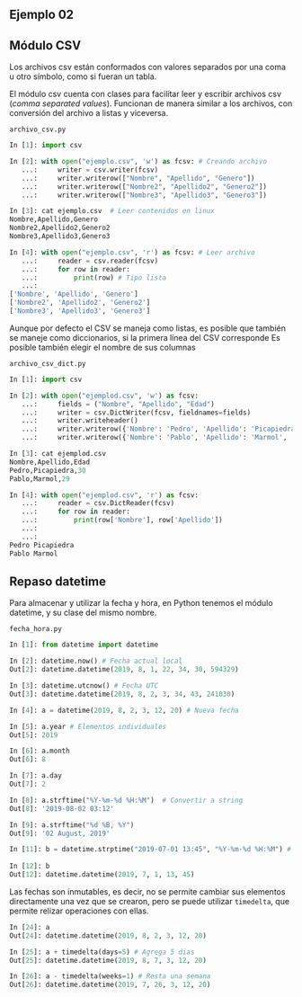 ## Ejemplo 02
## Módulo CSV

Los archivos csv están conformados con valores separados por una coma u otro símbolo, como si fueran un tabla.

El módulo csv cuenta con clases para facilitar leer y escribir archivos csv (*comma separated values*).
Funcionan de manera similar a los archivos, con conversión del archivo a listas y viceversa.

`archivo_csv.py`
```python
In [1]: import csv 

In [2]: with open("ejemplo.csv", 'w') as fcsv: # Creando archivo
   ...:     writer = csv.writer(fcsv) 
   ...:     writer.writerow(["Nombre", "Apellido", "Genero"]) 
   ...:     writer.writerow(["Nombre2", "Apellido2", "Genero2"]) 
   ...:     writer.writerow(["Nombre3", "Apellido3", "Genero3"]) 

In [3]: cat ejemplo.csv  # Leer contenidos en linux                                                                                                                                 
Nombre,Apellido,Genero
Nombre2,Apellido2,Genero2
Nombre3,Apellido3,Genero3

In [4]: with open("ejemplo.csv", 'r') as fcsv: # Leer archivo
   ...:     reader = csv.reader(fcsv) 
   ...:     for row in reader: 
   ...:         print(row) # Tipo lista
   ...:                                                                                                                                                         
['Nombre', 'Apellido', 'Genero']
['Nombre2', 'Apellido2', 'Genero2']
['Nombre3', 'Apellido3', 'Genero3']
```

Aunque por defecto el CSV se maneja como listas, es posible que también se maneje como diccionarios, si la primera línea del CSV corresponde Es posible también elegir el nombre de sus columnas

`archivo_csv_dict.py`

```python
In [1]: import csv

In [2]: with open("ejemplod.csv", 'w') as fcsv: 
   ...:     fields = ("Nombre", "Apellido", "Edad") 
   ...:     writer = csv.DictWriter(fcsv, fieldnames=fields)
   ...:     writer.writeheader() 
   ...:     writer.writerow({'Nombre': 'Pedro', 'Apellido': 'Picapiedra', 'Edad': 30}) 
   ...:     writer.writerow({'Nombre': 'Pablo', 'Apellido': 'Marmol', 'Edad': 29}) 

In [3]: cat ejemplod.csv                                                                                                                                       
Nombre,Apellido,Edad
Pedro,Picapiedra,30
Pablo,Marmol,29

In [4]: with open("ejemplod.csv", 'r') as fcsv: 
   ...:     reader = csv.DictReader(fcsv) 
   ...:     for row in reader: 
   ...:         print(row['Nombre'], row['Apellido']) 
   ...:          
   ...:                                                                                                                                                        
Pedro Picapiedra
Pablo Marmol
```

## Repaso datetime

Para almacenar y utilizar la fecha y hora, en Python tenemos el módulo datetime, y su clase del mismo nombre.

`fecha_hora.py`

```python
In [1]: from datetime import datetime

In [2]: datetime.now() # Fecha actual local
Out[2]: datetime.datetime(2019, 8, 1, 22, 34, 30, 594329)

In [3]: datetime.utcnow() # Fecha UTC
Out[3]: datetime.datetime(2019, 8, 2, 3, 34, 43, 241030)

In [4]: a = datetime(2019, 8, 2, 3, 12, 20) # Nueva fecha

In [5]: a.year # Elementos individuales
Out[5]: 2019

In [6]: a.month
Out[6]: 8

In [7]: a.day 
Out[7]: 2

In [8]: a.strftime("%Y-%m-%d %H:%M")  # Convertir a string
Out[8]: '2019-08-02 03:12'

In [9]: a.strftime("%d %B, %Y")
Out[9]: '02 August, 2019'

In [11]: b = datetime.strptime("2019-07-01 13:45", "%Y-%m-%d %H:%M") # De string a datetime
     
In [12]: b
Out[12]: datetime.datetime(2019, 7, 1, 13, 45)
```

Las fechas son inmutables, es decir, no se permite cambiar sus elementos directamente una vez que se crearon, pero se puede utilizar `timedelta`, que permite relizar operaciones con ellas.

```python
In [24]: a
Out[24]: datetime.datetime(2019, 8, 2, 3, 12, 20)

In [25]: a + timedelta(days=5) # Agrega 5 dias
Out[25]: datetime.datetime(2019, 8, 7, 3, 12, 20)

In [26]: a - timedelta(weeks=1) # Resta una semana
Out[26]: datetime.datetime(2019, 7, 26, 3, 12, 20)
```
